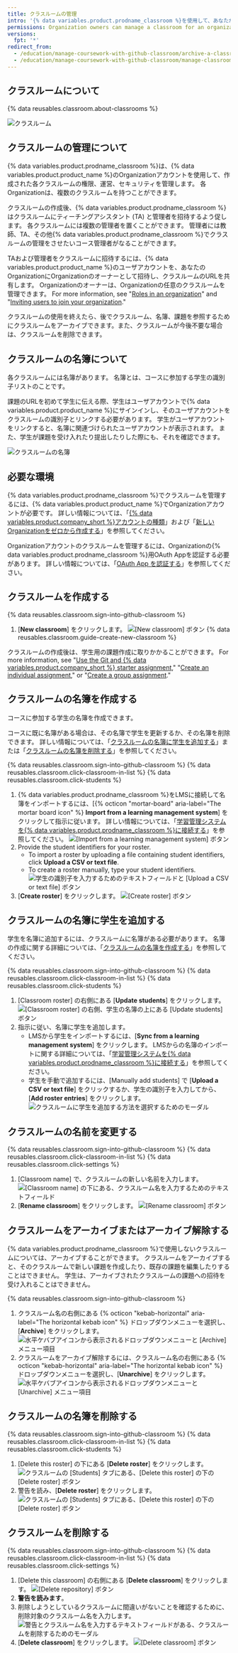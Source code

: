 ```yaml
---
title: クラスルームの管理
intro: '{% data variables.product.prodname_classroom %}を使用して、あなたが教える各コースのクラスルームを作成、管理できます。'
permissions: Organization owners can manage a classroom for an organization.
versions:
  fpt: '*'
redirect_from:
  - /education/manage-coursework-with-github-classroom/archive-a-classroom
  - /education/manage-coursework-with-github-classroom/manage-classrooms
---
```


## クラスルームについて

{% data reusables.classroom.about-classrooms %}

![クラスルーム](/assets/images/help/classroom/classroom-hero.png)

## クラスルームの管理について

{% data variables.product.prodname_classroom %}は、{% data variables.product.product_name %}のOrganizationアカウントを使用して、作成された各クラスルームの権限、運営、セキュリティを管理します。 各Organizationは、複数のクラスルームを持つことができます。

クラスルームの作成後、{% data variables.product.prodname_classroom %}はクラスルームにティーチングアシスタント (TA) と管理者を招待するよう促します。 各クラスルームには複数の管理者を置くことができます。 管理者には教師、TA、その他{% data variables.product.prodname_classroom %}でクラスルームの管理をさせたいコース管理者がなることができます。

TAおよび管理者をクラスルームに招待するには、{% data variables.product.product_name %}のユーザアカウントを、あなたのOrganizationにOrganizationのオーナーとして招待し、クラスルームのURLを共有します。 Organizationのオーナーは、Organizationの任意のクラスルームを管理できます。 For more information, see "[Roles in an organization](/organizations/managing-peoples-access-to-your-organization-with-roles/roles-in-an-organization)" and "[Inviting users to join your organization](/organizations/managing-membership-in-your-organization/inviting-users-to-join-your-organization)."

クラスルームの使用を終えたら、後でクラスルーム、名簿、課題を参照するためにクラスルームをアーカイブできます。また、クラスルームが今後不要な場合は、クラスルームを削除できます。

## クラスルームの名簿について

各クラスルームには名簿があります。 名簿とは、コースに参加する学生の識別子リストのことです。

課題のURLを初めて学生に伝える際、学生はユーザアカウントで{% data variables.product.product_name %}にサインインし、そのユーザアカウントをクラスルームの識別子とリンクする必要があります。 学生がユーザアカウントをリンクすると、名簿に関連づけられたユーザアカウントが表示されます。 また、学生が課題を受け入れたり提出したりした際にも、それを確認できます。

![クラスルームの名簿](/assets/images/help/classroom/roster-hero.png)

## 必要な環境

{% data variables.product.prodname_classroom %}でクラスルームを管理するには、{% data variables.product.product_name %}でOrganizationアカウントが必要です。 詳しい情報については、「[{% data variables.product.company_short %}アカウントの種類](/github/getting-started-with-github/types-of-github-accounts#organization-accounts)」および「[新しいOrganizationをゼロから作成する](/organizations/collaborating-with-groups-in-organizations/creating-a-new-organization-from-scratch)」を参照してください。

Organizationアカウントのクラスルームを管理するには、Organizationの{% data variables.product.prodname_classroom %}用OAuth Appを認証する必要があります。 詳しい情報については、「[OAuth App を認証する](/github/authenticating-to-github/authorizing-oauth-apps)」を参照してください。

## クラスルームを作成する

{% data reusables.classroom.sign-into-github-classroom %}
1. [**New classroom**] をクリックします。 ![[New classroom] ボタン](/assets/images/help/classroom/click-new-classroom-button.png)
{% data reusables.classroom.guide-create-new-classroom %}

クラスルームの作成後は、学生用の課題作成に取りかかることができます。 For more information, see "[Use the Git and {% data variables.product.company_short %} starter assignment](/education/manage-coursework-with-github-classroom/use-the-git-and-github-starter-assignment)," "[Create an individual assignment](/education/manage-coursework-with-github-classroom/create-an-individual-assignment)," or "[Create a group assignment](/education/manage-coursework-with-github-classroom/create-a-group-assignment)."

## クラスルームの名簿を作成する

コースに参加する学生の名簿を作成できます。

コースに既に名簿がある場合は、その名簿で学生を更新するか、その名簿を削除できます。 詳しい情報については、「[クラスルームの名簿に学生を追加する](#adding-students-to-the-roster-for-your-classroom)」または「[クラスルームの名簿を削除する](#deleting-a-roster-for-a-classroom)」を参照してください。

{% data reusables.classroom.sign-into-github-classroom %}
{% data reusables.classroom.click-classroom-in-list %}
{% data reusables.classroom.click-students %}
1. {% data variables.product.prodname_classroom %}をLMSに接続して名簿をインポートするには、[{% octicon "mortar-board" aria-label="The mortar board icon" %} **Import from a learning management system**] をクリックして指示に従います。 詳しい情報については、「[学習管理システムを{% data variables.product.prodname_classroom %}に接続する](/education/manage-coursework-with-github-classroom/connect-a-learning-management-system-to-github-classroom)」を参照してください。 ![[Import from a learning management system] ボタン](/assets/images/help/classroom/click-import-from-a-learning-management-system-button.png)
1. Provide the student identifiers for your roster.
     - To import a roster by uploading a file containing student identifiers, click **Upload a CSV or text file**.
     - To create a roster manually, type your student identifiers. ![学生の識別子を入力するためのテキストフィールドと [Upload a CSV or text file] ボタン](/assets/images/help/classroom/type-or-upload-student-identifiers.png)
1. [**Create roster**] をクリックします。 ![[Create roster] ボタン](/assets/images/help/classroom/click-create-roster-button.png)

## クラスルームの名簿に学生を追加する

学生を名簿に追加するには、クラスルームに名簿がある必要があります。 名簿の作成に関する詳細については、「[クラスルームの名簿を作成する](#creating-a-roster-for-your-classroom)」を参照してください。

{% data reusables.classroom.sign-into-github-classroom %}
{% data reusables.classroom.click-classroom-in-list %}
{% data reusables.classroom.click-students %}
1. [Classroom roster] の右側にある [**Update students**] をクリックします。 ![[Classroom roster] の右側、学生の名簿の上にある [Update students] ボタン](/assets/images/help/classroom/click-update-students-button.png)
1. 指示に従い、名簿に学生を追加します。
    - LMSから学生をインポートするには、[**Sync from a learning management system**] をクリックします。 LMSからの名簿のインポートに関する詳細については、「[学習管理システムを{% data variables.product.prodname_classroom %}に接続する](/education/manage-coursework-with-github-classroom/connect-a-learning-management-system-to-github-classroom)」を参照してください。
    - 学生を手動で追加するには、[Manually add students] で [**Upload a CSV or text file**] をクリックするか、学生の識別子を入力してから、[**Add roster entries**] をクリックします。 ![クラスルームに学生を追加する方法を選択するためのモーダル](/assets/images/help/classroom/classroom-add-students-to-your-roster.png)

## クラスルームの名前を変更する

{% data reusables.classroom.sign-into-github-classroom %}
{% data reusables.classroom.click-classroom-in-list %}
{% data reusables.classroom.click-settings %}
1. [Classroom name] で、クラスルームの新しい名前を入力します。 ![[Classroom name] の下にある、クラスルーム名を入力するためのテキストフィールド](/assets/images/help/classroom/settings-type-classroom-name.png)
1. [**Rename classroom**] をクリックします。 ![[Rename classroom] ボタン](/assets/images/help/classroom/settings-click-rename-classroom-button.png)

## クラスルームをアーカイブまたはアーカイブ解除する

{% data variables.product.prodname_classroom %}で使用しないクラスルームについては、アーカイブすることができます。 クラスルームをアーカイブすると、そのクラスルームで新しい課題を作成したり、既存の課題を編集したりすることはできません。 学生は、アーカイブされたクラスルームの課題への招待を受け入れることはできません。

{% data reusables.classroom.sign-into-github-classroom %}
1. クラスルーム名の右側にある {% octicon "kebab-horizontal" aria-label="The horizontal kebab icon" %} ドロップダウンメニューを選択し、[**Archive**] をクリックします。 ![水平ケバブアイコンから表示されるドロップダウンメニューと [Archive] メニュー項目](/assets/images/help/classroom/use-drop-down-then-click-archive.png)
1. クラスルームをアーカイブ解除するには、クラスルーム名の右側にある {% octicon "kebab-horizontal" aria-label="The horizontal kebab icon" %} ドロップダウンメニューを選択し、[**Unarchive**] をクリックします。 ![水平ケバブアイコンから表示されるドロップダウンメニューと [Unarchive] メニュー項目](/assets/images/help/classroom/use-drop-down-then-click-unarchive.png)

## クラスルームの名簿を削除する

{% data reusables.classroom.sign-into-github-classroom %}
{% data reusables.classroom.click-classroom-in-list %}
{% data reusables.classroom.click-students %}
1. [Delete this roster] の下にある [**Delete roster**] をクリックします。 ![クラスルームの [Students] タブにある、[Delete this roster] の下の [Delete roster] ボタン](/assets/images/help/classroom/students-click-delete-roster-button.png)
1. 警告を読み、[**Delete roster**] をクリックします。 ![クラスルームの [Students] タブにある、[Delete this roster] の下の [Delete roster] ボタン](/assets/images/help/classroom/students-click-delete-roster-button-in-modal.png)

## クラスルームを削除する

{% data reusables.classroom.sign-into-github-classroom %}
{% data reusables.classroom.click-classroom-in-list %}
{% data reusables.classroom.click-settings %}
1. [Delete this classroom] の右側にある [**Delete classroom**] をクリックします。 ![[Delete repository] ボタン](/assets/images/help/classroom/click-delete-classroom-button.png)
1. **警告を読みます**。
1. 削除しようとしているクラスルームに間違いがないことを確認するために、削除対象のクラスルーム名を入力します。 ![警告とクラスルーム名を入力するテキストフィールドがある、クラスルームを削除するためのモーダル](/assets/images/help/classroom/delete-classroom-modal-with-warning.png)
1. [**Delete classroom**] をクリックします。 ![[Delete classroom] ボタン](/assets/images/help/classroom/delete-classroom-click-delete-classroom-button.png)
